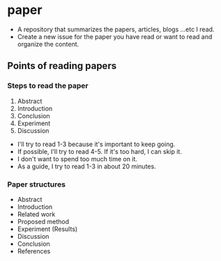 # paper
* A repository that summarizes the papers, articles, blogs ...etc I read.
* Create a new issue for the paper you have read or want to read and organize the content.

## Points of reading papers
### Steps to read the paper
1. Abstract
2. Introduction
3. Conclusion
4. Experiment
5. Discussion

* I'll try to read 1-3 because it's important to keep going.
* If possible, I'll try to read 4-5. If it's too hard, I can skip it.
* I don't want to spend too much time on it.
* As a guide, I try to read 1-3 in about 20 minutes.

### Paper structures
* Abstract
* Introduction
* Related work
* Proposed method
* Experiment (Results)
* Discussion
* Conclusion
* References
